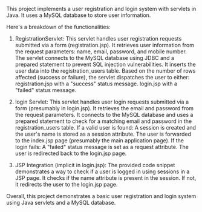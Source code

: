 This project implements a user registration and login system with servlets in Java. It uses a MySQL database to store user information.

Here's a breakdown of the functionalities:

1. RegistrationServlet:
This servlet handles user registration requests submitted via a form (registration.jsp).
It retrieves user information from the request parameters: name, email, password, and mobile number.
The servlet connects to the MySQL database using JDBC and a prepared statement to prevent SQL injection vulnerabilities.
It inserts the user data into the registration_users table.
Based on the number of rows affected (success or failure), the servlet dispatches the user to either:
registration.jsp with a "success" status message.
login.jsp with a "failed" status message.

2. login Servlet:
This servlet handles user login requests submitted via a form (presumably in login.jsp).
It retrieves the email and password from the request parameters.
It connects to the MySQL database and uses a prepared statement to check for a matching email and password in the registration_users table.
If a valid user is found:
A session is created and the user's name is stored as a session attribute.
The user is forwarded to the index.jsp page (presumably the main application page).
If the login fails:
A "failed" status message is set as a request attribute.
The user is redirected back to the login.jsp page.

3. JSP Integration (implicit in login.jsp):
The provided code snippet demonstrates a way to check if a user is logged in using sessions in a JSP page.
It checks if the name attribute is present in the session. If not, it redirects the user to the login.jsp page.

Overall, this project demonstrates a basic user registration and login system using Java servlets and a MySQL database.
